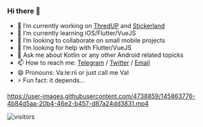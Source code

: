 ### Hi there 👋


- 🔭  I’m currently working on [ThredUP](https://play.google.com/store/apps/details?id=com.thredup.android&hl=en) and [Stickerland](https://play.google.com/store/apps/details?id=com.smartfoxlabs.stickerland.wastickerapps.new)
- 🌱  I’m currently learning iOS/Flutter/VueJS
- 👯  I’m looking to collaborate on small mobile projects
- 🤔  I’m looking for help with Flutter/VueJS
- 💬  Ask me about Kotlin or any other Android related topicks
- 📫  How to reach me: [Telegram](https://t.me/SmartFoxDev) / [Twitter](https://twitter.com/SmartFoxDev) / [Email](valeriy.kuznetsovdev@gmail.com)
- 😄  Pronouns: Va:le:rii or just call me Val
- ⚡  Fun fact: it depends... 

https://user-images.githubusercontent.com/4738859/145863776-4b84d5aa-20b4-46e2-b457-d87a24dd3831.mp4

![visitors](https://visitor-badge.glitch.me/badge?page_id=dwite.dwite-visitor-badge)
